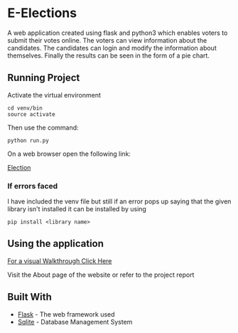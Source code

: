 # E-Elections
A web application created using flask and python3 which enables voters to submit their votes online. The voters can view information about the candidates. The candidates can login and modify the information about themselves. Finally the results can be seen in the form of a pie chart. 

## Running Project
Activate the virtual environment
```
cd venv/bin
source activate
```
Then use the command:
```
python run.py
```
On a web browser open the following link:

[Election](http://localhost:8080/)

### If errors faced

I have included the venv file but still if an error pops up saying that the given library isn't installed it can be installed by using 

```
pip install <library name>
```

## Using the application

[For a visual Walkthrough Click Here](https://photos.app.goo.gl/7hcDRLwW2inirHQC7)

Visit the About page of the website or refer to the project report

## Built With

* [Flask](http://flask.pocoo.org/) - The web framework used
* [Sqlite](https://www.sqlite.org/index.html) - Database Management System
